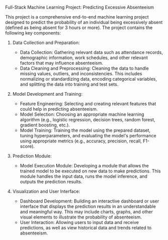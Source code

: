 Full-Stack Machine Learning Project: Predicting Excessive Absenteeism

This project is a comprehensive end-to-end machine learning project designed to predict the probability of an individual being excessively absent (defined as being absent for 3 hours or more). The project contains the following key components:

1. Data Collection and Preparation:
    - Data Collection: Gathering relevant data such as attendance records, demographic information, work schedules, and other relevant factors that may influence absenteeism.
    - Data Cleaning and Preprocessing: Cleaning the data to handle missing values, outliers, and inconsistencies. This includes normalizing or standardizing data, encoding categorical variables, and splitting the data into training and test sets.

2. Model Development and Training:
    - Feature Engineering: Selecting and creating relevant features that could help in predicting absenteeism.
    - Model Selection: Choosing an appropriate machine learning algorithm (e.g., logistic regression, decision trees, random forest, gradient boosting, etc.).
    - Model Training: Training the model using the prepared dataset, tuning hyperparameters, and evaluating the model's performance using appropriate metrics (e.g., accuracy, precision, recall, F1-score).

3. Prediction Module:
    - Model Execution Module: Developing a module that allows the trained model to be executed on new data to make predictions. This module handles the input data, runs the model inference, and outputs the prediction results.

4. Visualization and User Interface:
    - Dashboard Development: Building an interactive dashboard or user interface that displays the prediction results in an understandable and meaningful way. This may include charts, graphs, and other visual elements to illustrate the probability of absenteeism.
    - User Interaction: Allowing users to input data and receive predictions, as well as view historical data and trends related to absenteeism.

